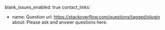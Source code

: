 blank_issues_enabled: true
contact_links:

- name: Question
  url: https://stackoverflow.com/questions/tagged/plugin
  about: Please ask and answer questions here.

